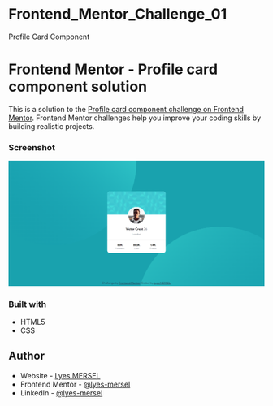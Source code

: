 # Frontend_Mentor_Challenge_01
Profile Card Component


# Frontend Mentor - Profile card component solution
This is a solution to the [Profile card component challenge on Frontend Mentor](https://www.frontendmentor.io/challenges/profile-card-component-cfArpWshJ). Frontend Mentor challenges help you improve your coding skills by building realistic projects. 


### Screenshot
![](./images/screenshot.png)


### Built with
- HTML5
- CSS


## Author
- Website - [Lyes MERSEL](https://lyes-mersel.netlify.app)
- Frontend Mentor - [@lyes-mersel](https://www.frontendmentor.io/profile/lyes-mersel)
- LinkedIn - [@lyes-mersel](https://www.linkedin.com/in/lyes-mersel/)


